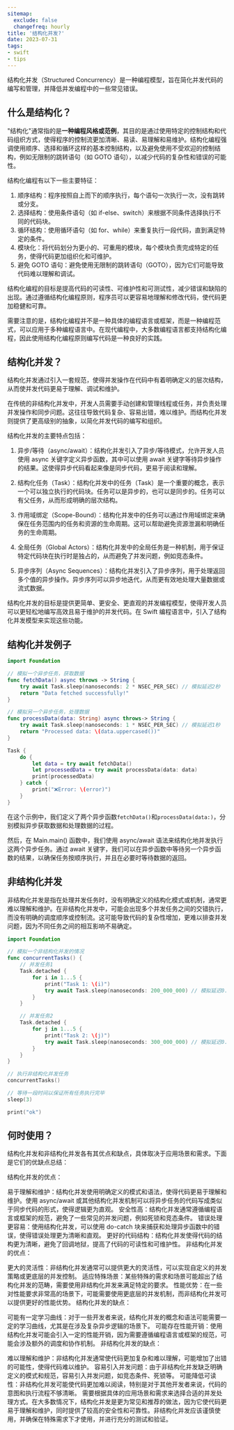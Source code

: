 ```yaml
---
sitemap:
  exclude: false
  changefreq: hourly
title: '结构化并发?'
date: 2023-07-31
tags:
- swift
- tips
---
```


结构化并发（Structured Concurrency）是一种编程模型，旨在简化并发代码的编写和管理，并降低并发编程中的一些常见错误。

## 什么是结构化？

"结构化"通常指的是**一种编程风格或范例**，其目的是通过使用特定的控制结构和代码组织方式，使得程序的控制流更加清晰、易读、易理解和易维护。结构化编程强调使用顺序、选择和循环这样的基本控制结构，以及避免使用不受欢迎的控制结构，例如无限制的跳转语句（如 GOTO 语句），以减少代码的复杂性和错误的可能性。

结构化编程有以下一些主要特征：

1. 顺序结构：程序按照自上而下的顺序执行，每个语句一次执行一次，没有跳转或分支。
2. 选择结构：使用条件语句（如 if-else、switch）来根据不同条件选择执行不同的代码块。
3. 循环结构：使用循环语句（如 for、while）来重复执行一段代码，直到满足特定的条件。
4. 模块化：将代码划分为更小的、可重用的模块，每个模块负责完成特定的任务，使得代码更加组织化和可维护。
5. 避免 GOTO 语句：避免使用无限制的跳转语句（GOTO），因为它们可能导致代码难以理解和调试。

结构化编程的目标是提高代码的可读性、可维护性和可测试性，减少错误和缺陷的出现。通过遵循结构化编程原则，程序员可以更容易地理解和修改代码，使代码更加稳健和可靠。

需要注意的是，结构化编程并不是一种具体的编程语言或框架，而是一种编程范式，可以应用于多种编程语言中。在现代编程中，大多数编程语言都支持结构化编程，因此使用结构化编程原则编写代码是一种良好的实践。

## 结构化并发？

结构化并发通过引入一套规范，使得并发操作在代码中有着明确定义的层次结构，从而使并发代码更易于理解、调试和维护。

在传统的非结构化并发中，开发人员需要手动创建和管理线程或任务，并负责处理并发操作和同步问题。这往往导致代码复杂、容易出错，难以维护。而结构化并发则提供了更高级别的抽象，以简化并发代码的编写和组织。

结构化并发的主要特点包括：

1. 异步/等待（async/await）：结构化并发引入了异步/等待模式，允许开发人员使用 async 关键字定义异步函数，其中可以使用 await 关键字等待异步操作的结果。这使得异步代码看起来像是同步代码，更易于阅读和理解。

2. 结构化任务（Task）：结构化并发中的任务（Task）是一个重要的概念，表示一个可以独立执行的代码块。任务可以是异步的，也可以是同步的。任务可以有父任务，从而形成明确的层次结构。

3. 作用域绑定（Scope-Bound）：结构化并发中的任务可以通过作用域绑定来确保在任务范围内的任务和资源的生命周期。这可以帮助避免资源泄漏和明确任务的生命周期。

4. 全局任务（Global Actors）：结构化并发中的全局任务是一种机制，用于保证特定代码块在执行时是独占的，从而避免了并发问题，例如竞态条件。

5. 异步序列（Async Sequences）：结构化并发引入了异步序列，用于处理返回多个值的异步操作。异步序列可以异步地迭代，从而更有效地处理大量数据或流式数据。

结构化并发的目标是提供更简单、更安全、更直观的并发编程模型，使得开发人员可以更轻松地编写高效且易于维护的并发代码。在 Swift 编程语言中，引入了结构化并发模型来实现这些功能。

## 结构化并发例子

```swift
import Foundation

// 模拟一个异步任务，获取数据
func fetchData() async throws -> String {
    try await Task.sleep(nanoseconds: 2 * NSEC_PER_SEC) // 模拟延迟2秒
    return "Data fetched successfully!"
}

// 模拟另一个异步任务，处理数据
func processData(data: String) async throws-> String {
    try await Task.sleep(nanoseconds: 1 * NSEC_PER_SEC) // 模拟延迟1秒
    return "Processed data: \(data.uppercased())"
}

Task {
    do {
        let data = try await fetchData()
        let processedData = try await processData(data: data)
        print(processedData)
    } catch {
        print("❌Error: \(error)")
    }
}
```

在这个示例中，我们定义了两个异步函数`fetchData()`和`processData(data:)`，分别模拟异步获取数据和处理数据的过程。

然后，在 Main.main() 函数中，我们使用 async/await 语法来结构化地并发执行这两个异步任务。通过 await 关键字，我们可以在异步函数中等待另一个异步函数的结果，以确保任务按顺序执行，并且在必要时等待数据的返回。

## 非结构化并发

非结构化并发是指在处理并发任务时，没有明确定义的结构化模式或机制，通常更难以理解和维护。在非结构化并发中，可能会出现多个并发任务之间的交错执行，而没有明确的调度顺序或控制流。这可能导致代码的复杂性增加，更难以排查并发问题，因为不同任务之间的相互影响不易确定。

```swift
import Foundation

// 模拟一个非结构化并发的情况
func concurrentTasks() {
    // 并发任务1
    Task.detached {
        for i in 1...5 {
            print("Task 1: \(i)")
            try await Task.sleep(nanoseconds: 200_000_000) // 模拟延迟0.2秒
        }
    }

    // 并发任务2
    Task.detached {
        for j in 1...5 {
            print("Task 2: \(j)")
            try await Task.sleep(nanoseconds: 300_000_000) // 模拟延迟0.3秒
        }
    }
}

// 执行非结构化并发任务
concurrentTasks()

// 等待一段时间以保证所有任务执行完毕
sleep(3)

print("ok")
```

## 何时使用？


结构化并发和非结构化并发各有其优点和缺点，具体取决于应用场景和需求。下面是它们的优缺点总结：

结构化并发的优点：

易于理解和维护：结构化并发使用明确定义的模式和语法，使得代码更易于理解和维护。使用 async/await 或其他结构化并发机制可以将异步任务的代码写成类似于同步代码的形式，使得逻辑更为直观。
安全性高：结构化并发通常遵循编程语言或框架的规范，避免了一些常见的并发问题，例如死锁和竞态条件。
错误处理更容易：使用结构化并发，可以使用 do-catch 块来捕获和处理异步函数中的错误，使得错误处理更为清晰和直观。
更好的代码结构：结构化并发使得代码的结构更为清晰，避免了回调地狱，提高了代码的可读性和可维护性。
非结构化并发的优点：

更大的灵活性：非结构化并发通常可以提供更大的灵活性，可以实现自定义的并发策略或更底层的并发控制。
适应特殊场景：某些特殊的需求和场景可能超出了结构化并发的范畴，需要使用非结构化并发来满足特定的要求。
性能优势：在一些对性能要求非常高的场景下，可能需要使用更底层的并发机制，而非结构化并发可以提供更好的性能优势。
结构化并发的缺点：

可能有一定学习曲线：对于一些开发者来说，结构化并发的概念和语法可能需要一定的学习曲线，尤其是在涉及复杂异步逻辑的场景下。
可能存在性能开销：使用结构化并发可能会引入一定的性能开销，因为需要遵循编程语言或框架的规范，可能会涉及额外的调度和协作机制。
非结构化并发的缺点：

难以理解和维护：非结构化并发通常使代码更加复杂和难以理解，可能增加了出错的可能性，使得代码难以维护。
容易引入并发问题：由于非结构化并发缺乏明确定义的模式和规范，容易引入并发问题，如竞态条件、死锁等。
可能降低可读性：非结构化并发可能使代码更加难以阅读，特别是对于其他开发者来说，代码的意图和执行流程不够清晰。
需要根据具体的应用场景和需求来选择合适的并发处理方式。在大多数情况下，结构化并发是更为常见和推荐的做法，因为它使代码更易于理解和维护，同时提供了较高的安全性和可靠性。非结构化并发应该谨慎使用，并确保在特殊需求下才使用，并进行充分的测试和验证。